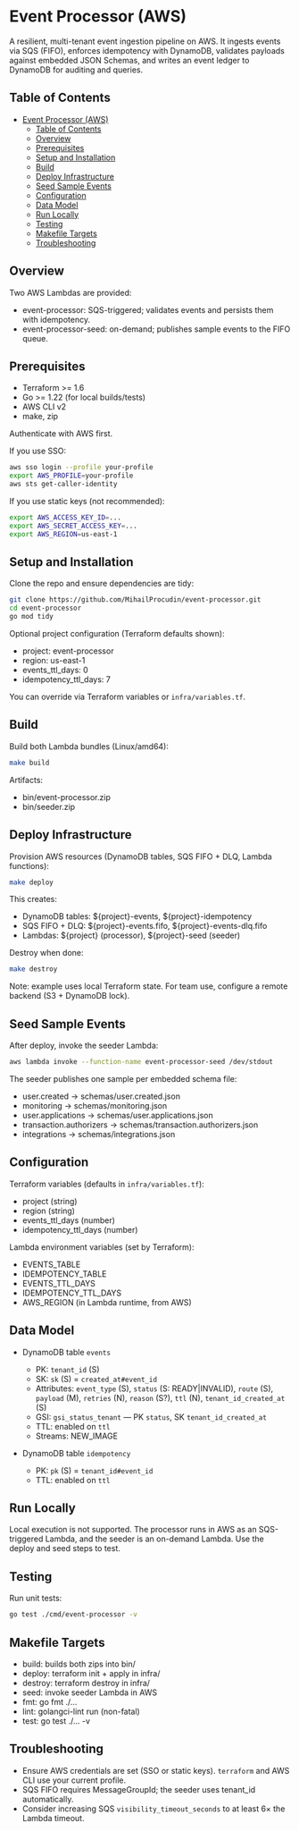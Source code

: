 # Event Processor (AWS)

A resilient, multi-tenant event ingestion pipeline on AWS. It ingests events via SQS (FIFO), enforces idempotency with DynamoDB, validates payloads against embedded JSON Schemas, and writes an event ledger to DynamoDB for auditing and queries.

## Table of Contents

- [Event Processor (AWS)](#event-processor-aws)
  - [Table of Contents](#table-of-contents)
  - [Overview](#overview)
  - [Prerequisites](#prerequisites)
  - [Setup and Installation](#setup-and-installation)
  - [Build](#build)
  - [Deploy Infrastructure](#deploy-infrastructure)
  - [Seed Sample Events](#seed-sample-events)
  - [Configuration](#configuration)
  - [Data Model](#data-model)
  - [Run Locally](#run-locally)
  - [Testing](#testing)
  - [Makefile Targets](#makefile-targets)
  - [Troubleshooting](#troubleshooting)

## Overview

Two AWS Lambdas are provided:

- event-processor: SQS-triggered; validates events and persists them with idempotency.
- event-processor-seed: on-demand; publishes sample events to the FIFO queue.

## Prerequisites

- Terraform >= 1.6
- Go >= 1.22 (for local builds/tests)
- AWS CLI v2
- make, zip

Authenticate with AWS first.

If you use SSO:

```bash
aws sso login --profile your-profile
export AWS_PROFILE=your-profile
aws sts get-caller-identity
```

If you use static keys (not recommended):

```bash
export AWS_ACCESS_KEY_ID=...
export AWS_SECRET_ACCESS_KEY=...
export AWS_REGION=us-east-1
```

## Setup and Installation

Clone the repo and ensure dependencies are tidy:

```bash
git clone https://github.com/MihailProcudin/event-processor.git
cd event-processor
go mod tidy
```

Optional project configuration (Terraform defaults shown):

- project: event-processor
- region: us-east-1
- events_ttl_days: 0
- idempotency_ttl_days: 7

You can override via Terraform variables or `infra/variables.tf`.

## Build

Build both Lambda bundles (Linux/amd64):

```bash
make build
```

Artifacts:

- bin/event-processor.zip
- bin/seeder.zip

## Deploy Infrastructure

Provision AWS resources (DynamoDB tables, SQS FIFO + DLQ, Lambda functions):

```bash
make deploy
```

This creates:

- DynamoDB tables: ${project}-events, ${project}-idempotency
- SQS FIFO + DLQ: ${project}-events.fifo, ${project}-events-dlq.fifo
- Lambdas: ${project} (processor), ${project}-seed (seeder)

Destroy when done:

```bash
make destroy
```

Note: example uses local Terraform state. For team use, configure a remote backend (S3 + DynamoDB lock).

## Seed Sample Events

After deploy, invoke the seeder Lambda:

```bash
aws lambda invoke --function-name event-processor-seed /dev/stdout
```

The seeder publishes one sample per embedded schema file:

- user.created -> schemas/user.created.json
- monitoring -> schemas/monitoring.json
- user.applications -> schemas/user.applications.json
- transaction.authorizers -> schemas/transaction.authorizers.json
- integrations -> schemas/integrations.json

## Configuration

Terraform variables (defaults in `infra/variables.tf`):

- project (string)
- region (string)
- events_ttl_days (number)
- idempotency_ttl_days (number)

Lambda environment variables (set by Terraform):

- EVENTS_TABLE
- IDEMPOTENCY_TABLE
- EVENTS_TTL_DAYS
- IDEMPOTENCY_TTL_DAYS
- AWS_REGION (in Lambda runtime, from AWS)

## Data Model

- DynamoDB table `events`
  - PK: `tenant_id` (S)
  - SK: `sk` (S) = `created_at#event_id`
  - Attributes: `event_type` (S), `status` (S: READY|INVALID), `route` (S), `payload` (M), `retries` (N), `reason` (S?), `ttl` (N), `tenant_id_created_at` (S)
  - GSI: `gsi_status_tenant` — PK `status`, SK `tenant_id_created_at`
  - TTL: enabled on `ttl`
  - Streams: NEW_IMAGE

- DynamoDB table `idempotency`
  - PK: `pk` (S) = `tenant_id#event_id`
  - TTL: enabled on `ttl`

## Run Locally

Local execution is not supported. The processor runs in AWS as an SQS-triggered Lambda, and the seeder is an on-demand Lambda. Use the deploy and seed steps to test.

## Testing

Run unit tests:

```bash
go test ./cmd/event-processor -v
```

## Makefile Targets

- build: builds both zips into bin/
- deploy: terraform init + apply in infra/
- destroy: terraform destroy in infra/
- seed: invoke seeder Lambda in AWS
- fmt: go fmt ./...
- lint: golangci-lint run (non-fatal)
- test: go test ./... -v

## Troubleshooting

- Ensure AWS credentials are set (SSO or static keys). `terraform` and AWS CLI use your current profile.
- SQS FIFO requires MessageGroupId; the seeder uses tenant_id automatically.
- Consider increasing SQS `visibility_timeout_seconds` to at least 6× the Lambda timeout.
